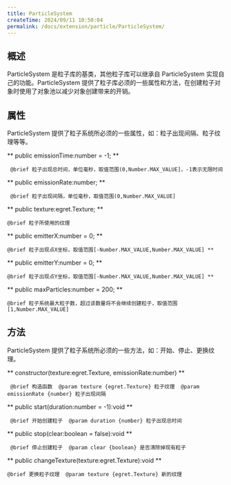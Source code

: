 ```yaml
---
title: ParticleSystem
createTime: 2024/09/11 10:50:04
permalink: /docs/extension/particle/ParticleSystem/
---
```

## 概述

ParticleSystem 是粒子库的基类，其他粒子库可以继承自 ParticleSystem 实现自己的功能。ParticleSystem 提供了粒子库必须的一些属性和方法，在创建粒子对象时使用了对象池以减少对象创建带来的开销。

## 属性

ParticleSystem 提供了粒子系统所必须的一些属性，如：粒子出现间隔、粒子纹理等等。

** public emissionTime:number = -1; **

```
 @brief 粒子出现总时间，单位毫秒，取值范围(0,Number.MAX_VALUE]，-1表示无限时间
```
** public emissionRate:number; **

```
 @brief 粒子出现间隔，单位毫秒，取值范围(0,Number.MAX_VALUE]
```

** public texture:egret.Texture; **

```
@brief 粒子所使用的纹理
```

** public emitterX:number = 0; **

```
@brief 粒子出现点X坐标，取值范围[-Number.MAX_VALUE,Number.MAX_VALUE] **
```

** public emitterY:number = 0; **

```
@brief 粒子出现点Y坐标，取值范围[-Number.MAX_VALUE,Number.MAX_VALUE] **
```

** public maxParticles:number = 200; **

```
@brief 粒子系统最大粒子数，超过该数量将不会继续创建粒子，取值范围[1,Number.MAX_VALUE]
```

## 方法

ParticleSystem 提供了粒子系统所必须的一些方法，如：开始、停止、更换纹理。

** constructor(texture:egret.Texture, emissionRate:number) **

```
 @brief 构造函数  @param texture {egret.Texture} 粒子纹理  @param emissionRate {number} 粒子出现间隔
```

** public start(duration:number = -1):void **

```
 @brief 开始创建粒子  @param duration {number} 粒子出现总时间
```

** public stop(clear:boolean = false):void **

```
 @brief 停止创建粒子  @param clear {boolean} 是否清除掉现有粒子
``` 

** public changeTexture(texture:egret.Texture):void **

```
@brief 更换粒子纹理  @param texture {egret.Texture} 新的纹理
```